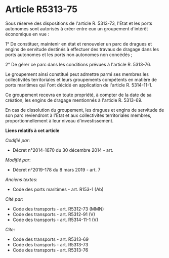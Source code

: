 # Article R5313-75

Sous réserve des dispositions de l'article R. 5313-73, l'Etat et les ports autonomes sont autorisés à créer entre eux un
groupement d'intérêt économique en vue :

1° De constituer, maintenir en état et renouveler un parc de dragues et engins de servitude destinés à effectuer des travaux
de dragage dans les ports autonomes et les ports non autonomes non concédés ;

2° De gérer ce parc dans les conditions prévues à l'article R. 5313-76.

Le groupement ainsi constitué peut admettre parmi ses membres les collectivités territoriales et leurs groupements compétents
en matière de ports maritimes qui l'ont décidé en application de l'article R. 5314-11-1.

Ce groupement recevra en toute propriété, à compter de la date de sa création, les engins de dragage mentionnés à l'article
R. 5313-69.

En cas de dissolution du groupement, les dragues et engins de servitude de son parc reviendront à l'Etat et aux collectivités
territoriales membres, proportionnellement à leur niveau d'investissement.

**Liens relatifs à cet article**

_Codifié par_:

  - Décret n°2014-1670 du 30 décembre 2014 - art.

_Modifié par_:

  - Décret n°2019-178 du 8 mars 2019 - art. 7

_Anciens textes_:

  - Code des ports maritimes - art. R153-1 (Ab)

_Cité par_:

  - Code des transports - art. R5312-73 (MMN)
  - Code des transports - art. R5312-91 (V)
  - Code des transports - art. R5314-11-1 (V)

_Cite_:

  - Code des transports - art. R5313-69
  - Code des transports - art. R5313-73
  - Code des transports - art. R5313-76
